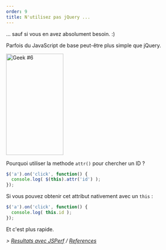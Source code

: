 ```yaml
---
order: 9
title: N'utilisez pas jQuery ...
---
```


... sauf si vous en avez absolument besoin. :)

Parfois du JavaScript de base peut-être plus simple que jQuery.

<div class="img-right">
  <img id="geek-6" class="icos-geek" src="http://browserdiet.com/img/6.png" alt="Geek #6" width="156" height="275" />
</div>

Pourquoi utiliser la methode `attr()` pour chercher un ID ?

```js
$('a').on('click', function() {
  console.log( $(this).attr('id') );
});
```

Si vous pouvez obtenir cet attribut nativement avec un `this` :

```js
$('a').on('click', function() {
  console.log( this.id );
});
```

Et c'est plus rapide.

*> [Resultats avec JSPerf](http://jsperf.com/browser-diet-this-attr-id-vs-this-id) / [References](https://github.com/zenorocha/browser-diet/wiki/References#dont-use-jquery)*